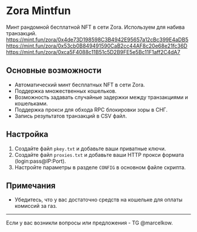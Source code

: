 # Zora Mintfun

Минт рандомной бесплатной NFT в сети Zora. Используем для набива транзакций.
https://mint.fun/zora/0x4de73D198598C3B4942E95657a12cBc399E4aDB5
https://mint.fun/zora/0x53cb0B849491590CaB2cc44AF8c20e68e21fc36D
https://mint.fun/zora/0xca5F4088c11B51c5D2B9FE5e5Bc11F1aff2C4dA7

## Основные возможности

- Автоматический минт бесплатных NFT в сети Zora.
- Поддержка множественных кошельков.
- Возможность задавать случайные задержки между транзакциями и кошельками.
- Поддержка прокси для обхода RPC блокировки зоры в СНГ.
- Запись результатов транзакций в CSV файл.

## Настройка

1. Создайте файл `pkey.txt` и добавьте ваши приватные ключи.
2. Создайте файл `proxies.txt` и добавьте ваши HTTP прокси формата (login:pass@IP:Port).
3. Настройте параметры в разделе `CONFIG` в основном файле скрипта.

## Примечания

- Убедитесь, что у вас достаточно средств на кошельке для оплаты комиссий за газ.

---

Если у вас возникли вопросы или предложения - TG @marcelkow.
